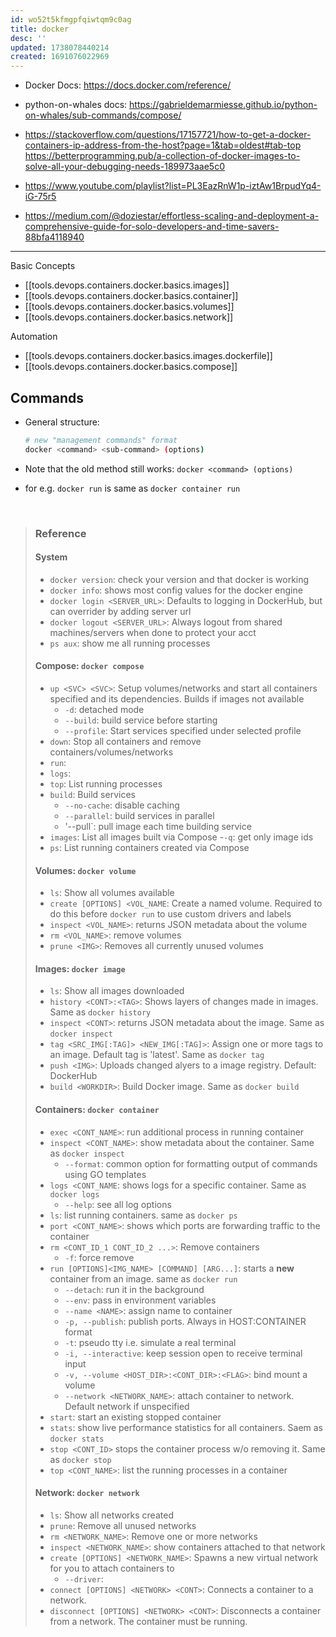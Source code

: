 ```yaml
---
id: wo52t5kfmgpfqiwtqm9c0ag
title: docker
desc: ''
updated: 1738078440214
created: 1691076022969
---
```


- Docker Docs: <https://docs.docker.com/reference/>
- python-on-whales docs: <https://gabrieldemarmiesse.github.io/python-on-whales/sub-commands/compose/>

- <https://stackoverflow.com/questions/17157721/how-to-get-a-docker-containers-ip-address-from-the-host?page=1&tab=oldest#tab-top>
<https://betterprogramming.pub/a-collection-of-docker-images-to-solve-all-your-debugging-needs-189973aae5c0>
- <https://www.youtube.com/playlist?list=PL3EazRnW1p-iztAw1BrpudYq4-iG-75r5>
- <https://medium.com/@doziestar/effortless-scaling-and-deployment-a-comprehensive-guide-for-solo-developers-and-time-savers-88bfa4118940>

---

Basic Concepts

- [[tools.devops.containers.docker.basics.images]]
- [[tools.devops.containers.docker.basics.container]]
- [[tools.devops.containers.docker.basics.volumes]]
- [[tools.devops.containers.docker.basics.network]]

Automation

- [[tools.devops.containers.docker.basics.images.dockerfile]]
- [[tools.devops.containers.docker.basics.compose]]

## Commands

- General structure:

    ``` bash
    # new "management commands" format
    docker <command> <sub-command> (options)
    ```

- Note that the old method still works: `docker <command> (options)`
- for e.g. `docker run` is same as `docker container run`

<br>

> ### Reference
>
> #### System
>
> - `docker version`: check your version and that docker is working
> - `docker info`: shows most config values for the docker engine
> - `docker login <SERVER_URL>`: Defaults to logging in DockerHub, but can overrider by adding server url
> - `docker logout <SERVER_URL>`: Always logout from shared machines/servers when done to protect your acct
> - `ps aux`: show me all running processes
>
> #### Compose: `docker compose`
>
> - `up <SVC> <SVC>`: Setup volumes/networks and start all containers specified and its dependencies. Builds if images not available
>   - `-d`: detached mode
>   - `--build`: build service before starting
>   - `--profile`: Start services specified under selected profile
> - `down`: Stop all containers and remove containers/volumes/networks
> - `run`:
> - `logs`:
> - `top`: List running processes
> - `build`: Build services
>   - `--no-cache`: disable caching
>   - `--parallel`: build services in parallel
>   - '--pull`: pull image each time building service
> - `images`: List all images built via Compose -`-q`: get only image ids
> - `ps`: List running containers created via Compose
>
> #### Volumes: `docker volume`
>
> - `ls`: Show all volumes available
> - `create [OPTIONS] <VOL_NAME`: Create a named volume. Required to do this before `docker run` to use custom drivers and labels
> - `inspect <VOL_NAME>`: returns JSON metadata about the volume
> - `rm <VOL_NAME>`: remove volumes
> - `prune <IMG>`: Removes all currently unused volumes
>
> #### Images: `docker image`
>
> - `ls`: Show all images downloaded
> - `history <CONT>:<TAG>`: Shows layers of changes made in images. Same as `docker history`
> - `inspect <CONT>`: returns JSON metadata about the image. Same as `docker inspect`
> - `tag <SRC_IMG[:TAG]> <NEW_IMG[:TAG]>`: Assign one or more tags to an image. Default tag is 'latest'. Same as `docker tag`
> - `push <IMG>`: Uploads changed alyers to a image registry. Default: DockerHub
> - `build <WORKDIR>`: Build Docker image. Same as `docker build`
>
> #### Containers: `docker container`
>
> - `exec <CONT_NAME>`: run additional process in running container
> - `inspect <CONT_NAME>`: show metadata about the container. Same as `docker inspect`
>   - `--format`: common option for formatting output of commands using GO templates
> - `logs <CONT_NAME`: shows logs for a specific container. Same as `docker logs`
>   - `--help`: see all log options
> - `ls`: list running containers. same as `docker ps`
> - `port <CONT_NAME>`: shows which ports are forwarding traffic to the container
> - `rm <CONT_ID_1 CONT_ID_2 ...>`: Remove containers
>   - `-f`: force remove
> - `run [OPTIONS]<IMG_NAME> [COMMAND] [ARG...]`: starts a **new** container from an image. same as `docker run`
>   - `--detach`: run it in the background
>   - `--env`: pass in environment variables
>   - `--name <NAME>`: assign name to container
>   - `-p, --publish`: publish ports. Always in HOST:CONTAINER format
>   - `-t`: pseudo tty i.e. simulate a real terminal
>   - `-i, --interactive`: keep session open to receive terminal input
>   - `-v, --volume <HOST_DIR>:<CONT_DIR>:<FLAG>`: bind mount a volume
>   - `--network <NETWORK_NAME>`: attach container to network. Default network if unspecified
> - `start`: start an existing stopped container
> - `stats`: show live performance statistics for all containers. Saem as `docker stats`
> - `stop <CONT_ID>` stops the container process w/o removing it. Same as `docker stop`
> - `top <CONT_NAME>`: list the running processes in a container
>
> #### Network: `docker network`
>
> - `ls`: Show all networks created
> - `prune`: Remove all unused networks
> - `rm <NETWORK_NAME>`: Remove one or more networks
> - `inspect <NETWORK_NAME>`: show containers attached to that network
> - `create [OPTIONS] <NETWORK_NAME>`: Spawns a new virtual network for you to attach containers to
>   - `--driver`:
> - `connect [OPTIONS] <NETWORK> <CONT>`: Connects a container to a network.
> - `disconnect [OPTIONS] <NETWORK> <CONT>`: Disconnects a container from a network. The container must be running.
